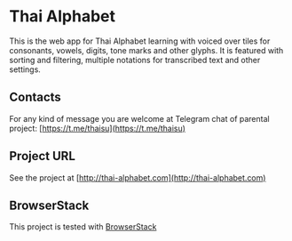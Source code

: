 # Thai Alphabet

This is the web app for Thai Alphabet learning with voiced over tiles for consonants, vowels, digits, tone marks and other glyphs. It is featured with sorting and filtering, multiple notations for transcribed text and other settings.

## Contacts

For any kind of message you are welcome at Telegram chat of parental project: [https://t.me/thaisu](https://t.me/thaisu)

## Project URL
See the project at [http://thai-alphabet.com](http://thai-alphabet.com)


## BrowserStack
This project is tested with [BrowserStack](https://www.browserstack.com)
